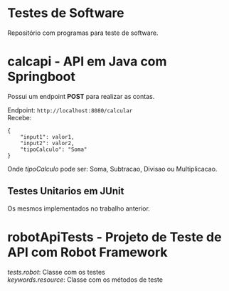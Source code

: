 # Testes de Software

Repositório com programas para teste de software.

# calcapi - API em Java com Springboot

Possui um endpoint **POST** para realizar as contas.

Endpoint: ``` http://localhost:8080/calcular ```  
Recebe:  
```
{
    "input1": valor1,
    "input2": valor2,
    "tipoCalculo": "Soma"
}
```

Onde *tipoCalculo* pode ser: Soma, Subtracao, Divisao ou Multiplicacao.  

## Testes Unitarios em JUnit

Os mesmos implementados no trabalho anterior.  


# robotApiTests - Projeto de Teste de API com Robot Framework

*tests.robot*: Classe com os testes  
*keywords.resource*: Classe com os métodos de teste
